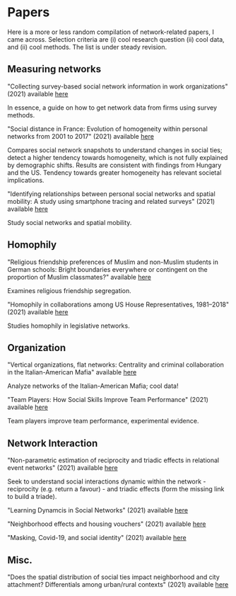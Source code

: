 # Papers 

Here is a more or less random compilation of network-related papers, I came across. Selection criteria are (i) cool research question (ii) cool data, and (ii) cool methods. The list is under steady revision.  

## Measuring networks 

"Collecting survey-based social network information in work organizations" (2021) available [here](https://www.sciencedirect.com/science/article/pii/S0378873321000290?dgcid=raven_sd_via_email) 

In essence, a guide on how to get network data from firms using survey methods. 

"Social distance in France: Evolution of homogeneity within personal networks from 2001 to 2017" (2021) available [here](https://www.sciencedirect.com/science/article/pii/S0378873321000435?dgcid=raven_sd_via_email) 

Compares social network snapshots to understand changes in social ties; detect a higher tendency towards homogeneity, which is not fully explained by demographic shifts. Results are consistent with findings from Hungary and the US. Tendency towards greater homogeneity has relevant societal implications. 

"Identifying relationships between personal social networks and spatial mobility: A study using smartphone tracing and related surveys" (2021) available [here](https://www.sciencedirect.com/science/article/pii/S0378873321000708?dgcid=raven_sd_via_email)

Study social networks and spatial mobility.

## Homophily 

"Religious friendship preferences of Muslim and non-Muslim students in German schools: Bright boundaries everywhere or contingent on the proportion of Muslim classmates?" available [here](https://www.sciencedirect.com/science/article/pii/S0378873321000319?dgcid=raven_sd_via_email#bib0080) 

Examines religious friendship segregation.  

"Homophily in collaborations among US House Representatives, 1981–2018" (2021) available [here](https://www.sciencedirect.com/science/article/pii/S0378873321000332?dgcid=raven_sd_via_email) 

Studies homophily in legislative networks. 

## Organization 

"Vertical organizations, flat networks: Centrality and criminal collaboration in the Italian-American Mafia" available [here](https://www.sciencedirect.com/science/article/pii/S0378873321000472?dgcid=raven_sd_via_email#sec0095)

Analyze networks of the Italian-American Mafia; cool data! 

"Team Players: How Social Skills Improve Team Performance" (2021) available [here](https://onlinelibrary.wiley.com/doi/full/10.3982/ECTA18461?campaign=woletoc)

Team players improve team performance, experimental evidence.

## Network Interaction 

"Non-parametric estimation of reciprocity and triadic effects in relational event networks" (2021) available [here](https://www.sciencedirect.com/science/article/pii/S0378873321000666?dgcid=raven_sd_via_email)

Seek to understand social interactions dynamic within the network - reciprocity (e.g. return a favour) - and triadic effects (form the missing link to build a triade).

"Learning Dynamcis in Social Networks" (2021) available [here](https://onlinelibrary.wiley.com/doi/full/10.3982/ECTA18659?campaign=woletoc)

"Neighborhood effects and housing vouchers" (2021) available [here](https://onlinelibrary.wiley.com/doi/full/10.3982/QE1664?campaign=woletoc)

"Masking, Covid-19, and social identity" (2021) available [here](https://wol.iza.org/opinions/masking-covid-19-and-social-identity?utm_source=Adestra&utm_medium=email&utm_content=Continue%20reading&utm_campaign=IZA%20WoL%20Nov%20op%20piece%20newsletter%2021)

## Misc. 

"Does the spatial distribution of social ties impact neighborhood and city attachment? Differentials among urban/rural contexts" (2021) available [here](https://www.sciencedirect.com/science/article/pii/S0378873321000824?dgcid=raven_sd_via_email#sec0030) 


